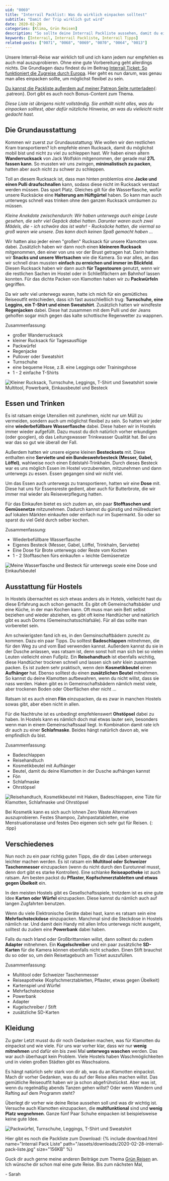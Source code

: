 ```yaml
---
uid: "0069"
title: "Interrail Packlist: Was du wirklich einpacken solltest"
subtitle: "Damit der Trip wirklich gut wird"
date: 2020-02-28
categories: [Klima, Grün Reisen]
description: "So sollte deine Interrail Packliste aussehen, damit du eine enspannte Reise hast. Mit manchem hast du vielleicht nicht gerechnet."
keywords: [Interrail, Interrail Packliste, Interrail Tipps]
related-posts: ["0071", "0068", "0069", "0070", "0064", "0013"]
---
```

Unsere Interrail-Reise war wirklich toll und ich kann jedem nur empfehlen es auch mal auszuprobieren. Ohne eine gute Vorbereitung geht allerdings nichts. Die Grundlagen dazu findest du im Beitrag [Interrail Ticket: So funktioniert die Zugreise durch Europa](/blog/interrail-so-funktioniert-die-zugreise-durch-europa). Hier geht es nun darum, was genau man alles einpacken sollte, um möglichst flexibel zu sein.

[Du kannst die Packliste außerdem auf meiner Patreon Seite runterladen](https://www.patreon.com/minimalwaste){: .patreon}. Dort gibt es auch noch Bonus-Content zum Thema.

_Diese Liste ist übrigens nicht vollständig. Sie enthält nicht alles, was du einpacken solltest, aber dafür nützliche Hinweise, an was du vielleicht nicht gedacht hast._

## Die Grundausstattung
Kommen wir zuerst zur Grundausstattung: Wie wollen wir den restlichen Kram transportieren? Ich empfehle einen Rucksack, damit du möglichst mobil bist und nicht zu viel zu schleppen hast. Wir haben einen altern **Wanderrucksack** von Jack Wolfskin mitgenommen, der gerade mal **27L fassen kann**. So mussten wir uns zwingen, **minimalistisch zu packen**, hatten aber auch nicht zu schwer zu schleppen.

Toll an diesem Rucksack ist, dass man hinten problemlos eine **Jacke und einen Pulli draufschnallen** kann, sodass diese nicht im Rucksack verstaut werden müssen. Das spart Platz. Gleiches gilt für die Wasserflasche, wofür unsere Rucksäcke eine **Halterung am Hüftgürtel** haben. So kann man auch unterwegs schnell was trinken ohne den ganzen Rucksack umräumen zu müssen.

_Kleine Anekdote zwischendurch: Wir haben unterwegs auch einige Leute gesehen, die sehr viel Gepäck dabei hatten. Darunter waren auch zwei Mädels, die - ich schwöre das ist wahr! - Rucksäcke hatten, die viermal so groß waren wie unsere. Das kann doch keinen Spaß gemacht haben ..._

Wir hatten also jeder einen "großen" Rucksack für unsere Klamotten usw. dabei. Zusätzlich haben wir dann noch einen **kleineren Rucksack** mitgenommen, den einer von uns vor der Brust getragen hat. Darin hatten wir **Snacks und unsere Wertsachen** wie die Kamera. So war alles, an das wir schnell dran mussten **einfach zu erreichen und immer im Blickfeld**. Diesen Rucksack haben wir dann auch **für Tagestouren** genutzt, wenn wir die restlichen Sachen im Hostel oder in Schließfächern am Bahnhof lassen konnten. Für das dichte Packen von Klamotten haben wir zu **Packwürfeln** gegriffen.

Da wir sehr viel unterwegs waren, hatte ich mich für ein gemütliches Reiseoutfit entschieden, dass ich fast ausschließlich trug: **Turnschuhe, eine Leggins, ein T-Shirt und einen Sweatshirt**. Zusätzlich hatten wir windfeste **Regenjacken** dabei. Diese hat zusammen mit dem Pulli und der Jeans geholfen sogar mich gegen das kalte schottische Regenwetter zu wappnen.

Zusammenfassung:
- großer Wanderrucksack
- kleiner Rucksack für Tagesausflüge
- Packwürfel
- Regenjacke
- Pullover oder Sweatshirt
- Turnschuhe
- eine bequeme Hose, z.B. eine Leggings oder Trainingshose
- 1 - 2 einfache T-Shirts

![Kleiner Rucksack, Turnschuhe, Leggings, T-Shirt und Sweatshirt sowie Multitool, Powerbank, Einkausbeutel und Besteck](/assets/inpost-images/2020/2020-02-28-ausstattung-tagesausfluege.jpg)

## Essen und Trinken
Es ist ratsam einige Utensilien mit zunehmen, nicht nur um Müll zu vermeiden, sondern auch um möglichst flexibel zu sein. So hatten wir jeder eine **wiederbefüllbare Wasserflasche** dabei. Diese haben wir in Hostels immer wieder aufgefüllt. Dazu musst du dich natürlich vorher erkundigen (oder googlen), ob das Leitungswasser Trinkwasser Qualität hat. Bei uns war das so gut wie überall der Fall.

Außerdem hatten wir unsere eigene kleinen **Bestecksets** mit. Diese enthalten eine **Serviette und ein Bundeswehrbesteck (Messer, Gabel, Löffel)**, wahlweise noch einen Edelstahl-Trinkhalm. Durch dieses Besteck war es uns möglich Essen im Hostel vorzubereiten, mitzunehmen und dann unterwegs zu essen. Essen gegangen sind wir nicht viel.

Um das Essen auch unterwegs zu transportieren, hatten wir eine **Dose** mit. Diese hat uns für Essensreste gedient, aber auch für Butterbrote, die wir immer mal wieder als Reiseverpflegung hatten.

Für das Einkaufen bietet es sich zudem an, ein paar **Stofftaschen und Gemüsenetze** mitzunehmen. Dadurch kannst du günstig und müllreduziert auf lokalen Märkten einkaufen oder einfach nur im Supermarkt. So oder so sparst du viel Geld durch selber kochen.

Zusammenfassung:
- Wiederbefüllbare Wasserflasche
- Eigenes Besteck (Messer, Gabel, Löffel, Trinkhalm, Serviette)
- Eine Dose für Brote unterwegs oder Reste vom Kochen
- 1 - 2 Stofftaschen fürs einkaufen + leichte Gemüsenetze

![Meine Wasserflasche und Besteck für unterwegs sowie eine Dose und Einkaufsbeutel](/assets/inpost-images/2020/2020-02-28-ausstattung-essen-und-einkaufen.jpg)

## Ausstattung für Hostels
In Hostels übernachtet es sich etwas anders als in Hotels, vielleicht hast du diese Erfahrung auch schon gemacht. Es gibt oft Gemeinschaftsbäder und eine Küche, in der man Kochen kann. Oft muss man sein Bett selbst beziehen und wieder abziehen, es gibt oft keine Handtücher und natürlich gibt es auch Dorms (Gemeinschatsschlafsäle). Für all das sollte man vorbereitet sein.

Am schwierigsten fand ich es, in den Gemsinschaftbädern zurecht zu kommen. Dazu ein paar Tipps. Du solltest **Badeschlappen** mitnehmen, die für den Weg zu und vom Bad verwenden kannst. Außerdem kannst du sie in der Dusche anlassen, was ratsam ist, denn sonst holt man sich bei so vielen Leuten vielleicht einen Fußpilz. Ein **Reisehandtuch** ist ebenfalls wichitig, diese Handtücher trocknen schnell und lassen sich sehr klein zusammen packen. Es ist zudem sehr praktisch, wenn dein **Kosmetikbeutel** einen **Aufhänger** hat. Ebenso solltest du einen **zusätzlichen Beutel** mitnehmen. So kannst du deine Klamotten aufbewahren, wenn du nicht willst, dass sie nass werden. Haken gibt es in Gemeinschaftsbädern nämlich meist viele, aber trockenen Boden oder Oberflächen eher nicht ...

Ratsam ist es auch einen **Fön** einzupacken, da es zwar in manchen Hostels sowas gibt, aber eben nicht in allen.

Für die Nachtruhe ist es unbedingt empfehlenswert **Ohstöpsel** dabei zu haben. In Hostels kann es nämlich doch mal etwas lauter sein, besonders wenn man in einem Gemeinschaftssaal liegt. In Kombination damit rate ich dir auch zu einer **Schlafmaske**. Beides hängt natürlich davon ab, wie empfindlich du bist.

Zusammenfassung:
- Badeschlappen
- Reisehandtuch
- Kosmetikbeutel mit Aufhänger
- Beutel, damit du deine Klamotten in der Dusche aufhängen kannst
- Fön
- Schlafmaske
- Ohrstöpsel

![Reisehandtuch, Kosmetikbeutel mit Haken, Badeschlappen, eine Tüte für Klamotten, Schlafmaske und Ohrstöpsel](/assets/inpost-images/2020/2020-02-28-mitnehmen-hostels.jpg)

Bei Kosmetik kann es sich auch lohnen Zero Waste Alternativen auszuprobieren. Festes Shampoo, Zahnpastatabletten, eine Menstruationstasse und festes Deo eigenen sich sehr gut für Reisen.
{: .tipp}

## Verschiedenes
Nun noch zu ein paar richtig guten Tipps, die dir das Leben unterwegs leichter machen werden. Es ist ratsam ein **Multitool oder Schweizer Taschenmesser** einzupacken (wenn du nicht durch den Eurotunnel musst, denn dort gibt es starke Kontrollen). Eine schlanke **Reiseapotheke** ist auch ratsam. Am besten packst du **Pflaster, Kopfschmerztabletten und etwas gegen Übelkeit** ein.

In den meisten Hostels gibt es Gesellschaftsspiele, trotzdem ist es eine gute Idee **Karten oder Würfel** einzupacken. Diese kannst du nämlich auch auf langen Zugfahrten benutzen.

Wenn du viele Elektronische Geräte dabei hast, kann es ratsam sein eine **Mehrfachsteckdose** einzupacken. Manchmal sind die Steckdose in Hostels nämlich rar. Und damit dein Handy mit allen Infos unterwegs nicht ausgeht, solltest du zudem eine **Powerbank** dabei haben.

Falls du nach Irland oder Großbrittannien willst, dann solltest du zudem **Adapter** mitnehmen. Ein **Kugelschreiber** und ein paar zusätzliche **SD-Karten** für die Kamera können ebenfalls nicht schaden. Einen Stift brauchst du so oder so, um dein Reisetagebuch am Ticket auszufüllen.

Zusammenfassung:
- Multitool oder Schweizer Taschenmesser
- Reiseapotheke (Kopfschmerztabletten, Pflaster, etwas gegen Übelkeit)
- Kartenspiel und Würfel
- Mehrfachsteckdose
- Powerbank
- Adapter
- Kugelschreiber / Stift
- zusätzliche SD-Karten

## Kleidung
Zu guter Letzt musst du dir noch Gedanken machen, was für Klamotten du einpackst und wie viele. Für uns war vorher klar, dass wir nur **wenig mitnehmen** und dafür ein bis zwei Mal **unterwegs waschen** werden. Das war auch überhaupt kein Problem. Viele Hostels haben Waschmöglichkeiten und in vielen großen Städten gibt es Waschsalons.

Es hängt natürlich sehr stark von dir ab, was du an Klamotten einpackst. Mach dir vorher Gedanken, was du auf der Reise alles machen willst. Das gemütliche Reiseoutfit haben wir ja schon abgefrühstückst. Aber was ist, wenn du regelmäßig abends Tanzen gehen willst? Oder wenn Wandern und Rafting auf dem Programm steht?

Überlegt dir vorher wie deine Reise aussehen soll und was dir wichtig ist. Versuche auch Klamotten einzupacken, die **multifunktional** sind und **wenig Platz wegnehmen**. Ganze fünf Paar Schuhe einpacken ist beispielsweise keine gute Idee.

![Packwürfel, Turnschuhe, Leggings, T-Shirt und Sweatshirt](/assets/inpost-images/2020/2020-02-28-reiseoutfit.jpg)

Hier gibt es noch die Packliste zum Download:
{% include download.html name="Interrail Pack Liste" path="/assets/downloads/2020-02-28-interrail-pack-liste.jpg" size="156KB" %}

Guck dir auch gerne meine anderen Beiträge zum Thema [Grün Reisen](/category/gruen-reisen.html) an. Ich wünsche dir schon mal eine gute Reise. Bis zum nächsten Mal,

\- Sarah
